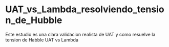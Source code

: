 # UAT_vs_Lambda_resolviendo_tension_de_Hubble
Este estudio es una clara validacion realista de UAT y como resuelve la tension de Habble UAT vs Lambda
